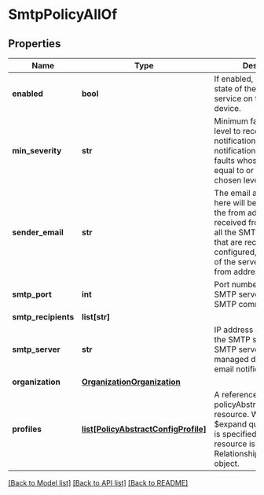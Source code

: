 # SmtpPolicyAllOf

## Properties
Name | Type | Description | Notes
------------ | ------------- | ------------- | -------------
**enabled** | **bool** | If enabled, controls the state of the SMTP client service on the managed device.   | [optional] 
**min_severity** | **str** | Minimum fault severity level to receive email notifications. Email notifications are sent for all faults whose severity is equal to or greater than the chosen level.   | [optional] [default to 'critical']
**sender_email** | **str** | The email address entered here will be displayed as the from address (mail received from address) of all the SMTP mail alerts that are received. If not configured, the hostname of the server is used in the from address field.   | [optional] 
**smtp_port** | **int** | Port number used by the SMTP server for outgoing SMTP communication.   | [optional] 
**smtp_recipients** | **list[str]** |  | [optional] 
**smtp_server** | **str** | IP address or hostname of the SMTP server. The SMTP server is used by the managed device to send email notifications.    | [optional] 
**organization** | [**OrganizationOrganization**](.md) |  | [optional] 
**profiles** | [**list[PolicyAbstractConfigProfile]**](PolicyAbstractConfigProfile.md) | A reference to a policyAbstractConfigProfile resource. When the $expand query parameter is specified, the referenced resource is returned inline. Relationship to the profile object.  | [optional] 

[[Back to Model list]](../README.md#documentation-for-models) [[Back to API list]](../README.md#documentation-for-api-endpoints) [[Back to README]](../README.md)


